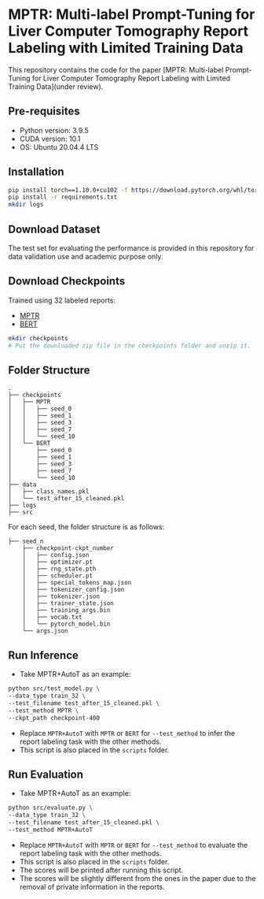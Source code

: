 # MPTR: Multi-label Prompt-Tuning for Liver Computer Tomography Report Labeling with Limited Training Data

This repository contains the code for the paper [MPTR: Multi-label Prompt-Tuning for Liver Computer Tomography Report Labeling with Limited Training Data](under review).

## Pre-requisites
- Python version: 3.9.5
- CUDA version: 10.1
- OS: Ubuntu 20.04.4 LTS

## Installation

```bash
pip install torch==1.10.0+cu102 -f https://download.pytorch.org/whl/torch_stable.html
pip install -r requirements.txt
mkdir logs
```

## Download Dataset
The test set for evaluating the performance is provided in this repository for data validation use and academic purpose only.

## Download Checkpoints
Trained using 32 labeled reports:
- [MPTR](https://ncku365-my.sharepoint.com/:u:/g/personal/p78081057_ncku_edu_tw/EfoqAI7s9_5Fo_FEHVIOAOkBrQlAMYLmQi66Y47tpj4Aog?e=1EA18A) 
- [BERT](https://ncku365-my.sharepoint.com/:u:/g/personal/p78081057_ncku_edu_tw/ESye26hhiIVHjDte0IrhbQQBwiipevYldshpUtjpne1kJg?e=PlKNly)

```bash
mkdir checkpoints
# Put the downloaded zip file in the checkpoints folder and unzip it.
```

## Folder Structure
```
.
├── checkpoints
│   ├── MPTR
│   │   ├── seed_0
│   │   ├── seed_1
│   │   ├── seed_3
│   │   ├── seed_7
│   │   └── seed_10
│   └── BERT
│       ├── seed_0
│       ├── seed_1
│       ├── seed_3
│       ├── seed_7
│       └── seed_10
├── data
│   ├── class_names.pkl
│   └── test_after_15_cleaned.pkl
├── logs
├── src
```
For each seed, the folder structure is as follows:
```
├── seed_n
    ├── checkpoint-ckpt_number
    │   ├── config.json
    │   ├── optimizer.pt
    │   ├── rng_state.pth
    │   ├── scheduler.pt
    │   ├── special_tokens_map.json
    │   ├── tokenizer_config.json
    │   ├── tokenizer.json
    │   ├── trainer_state.json
    │   ├── training_args.bin
    │   ├── vocab.txt
    │   └── pytorch_model.bin
    └── args.json
```

## Run Inference
- Take MPTR+AutoT as an example:
```bash
python src/test_model.py \
--data_type train_32 \
--test_filename test_after_15_cleaned.pkl \
--test_method MPTR \
--ckpt_path checkpoint-400
```
- Replace `MPTR+AutoT` with `MPTR` or `BERT` for `--test_method` to infer the report labeling task with the other methods.
- This script is also placed in the `scripts` folder.

## Run Evaluation
- Take MPTR+AutoT as an example:
```bash
python src/evaluate.py \
--data_type train_32 \
--test_filename test_after_15_cleaned.pkl \
--test_method MPTR+AutoT
```
- Replace `MPTR+AutoT` with `MPTR` or `BERT` for `--test_method` to evaluate the report labeling task with the other methods.
- This script is also placed in the `scripts` folder.
- The scores will be printed after running this script.
- The scores will be slightly different from the ones in the paper due to the removal of private information in the reports.